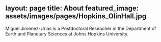 layout: page
title: About
featured_image: assets/images/pages/Hopkins_OlinHall.jpg
---

Miguel Jimenez-Urias is a Postdoctoral Reseacher in the Department of Earth and Planetary Sciences at Johns Hopkins University. 